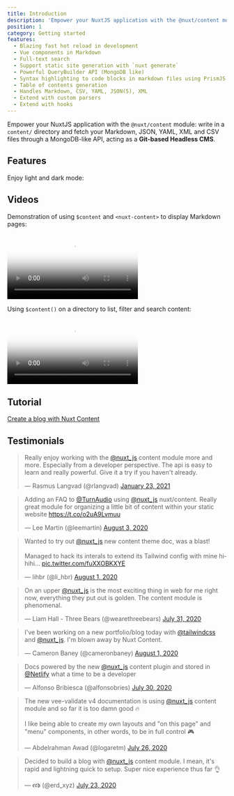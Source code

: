 ```yaml
---
title: Introduction
description: 'Empower your NuxtJS application with the @nuxt/content module: write in a content/ directory and fetch your Markdown, JSON, YAML and CSV files through a MongoDB-like API, acting as a Git-based Headless CMS.'
position: 1
category: Getting started
features:
  - Blazing fast hot reload in development
  - Vue components in Markdown
  - Full-text search
  - Support static site generation with `nuxt generate`
  - Powerful QueryBuilder API (MongoDB like)
  - Syntax highlighting to code blocks in markdown files using PrismJS.
  - Table of contents generation
  - Handles Markdown, CSV, YAML, JSON(5), XML
  - Extend with custom parsers
  - Extend with hooks
---
```


Empower your NuxtJS application with the `@nuxt/content` module: write in a `content/` directory and fetch your Markdown, JSON, YAML, XML and CSV files through a MongoDB-like API, acting as a **Git-based Headless CMS**.

## Features

<list :items="features"></list>

<p class="flex items-center">Enjoy light and dark mode:&nbsp;<app-color-switcher class="inline-flex ml-2"></app-color-switcher></p>

## Videos

Demonstration of using `$content` and `<nuxt-content>` to display Markdown pages:

<video poster="https://res.cloudinary.com/nuxt/video/upload/v1588091670/nuxt-content_wxnjje.jpg" loop playsinline controls>
  <source src="https://res.cloudinary.com/nuxt/video/upload/q_auto/v1588091670/nuxt-content_wxnjje.webm" type="video/webm" />
  <source src="https://res.cloudinary.com/nuxt/video/upload/q_auto/v1588091670/nuxt-content_wxnjje.mp4" type="video/mp4" />
  <source src="https://res.cloudinary.com/nuxt/video/upload/q_auto/v1588091670/nuxt-content_wxnjje.ogv" type="video/ogg" />
</video>

Using `$content()` on a directory to list, filter and search content:

<video poster="https://res.cloudinary.com/nuxt/video/upload/v1588095794/nuxt-content-movies_c0cq9p.jpg" loop playsinline controls>
  <source src="https://res.cloudinary.com/nuxt/video/upload/q_auto/v1588095794/nuxt-content-movies_c0cq9p.webm" type="video/webm" />
  <source src="https://res.cloudinary.com/nuxt/video/upload/q_auto/v1588095794/nuxt-content-movies_c0cq9p.mp4" type="video/mp4" />
  <source src="https://res.cloudinary.com/nuxt/video/upload/q_auto/v1588095794/nuxt-content-movies_c0cq9p.ogv" type="video/ogg" />
</video>

## Tutorial

[Create a blog with Nuxt Content](https://nuxtjs.org/blog/creating-blog-with-nuxt-content)

## Testimonials

<blockquote class="twitter-tweet"><p lang="en" dir="ltr">Really enjoy working with the <a href="https://twitter.com/nuxt_js?ref_src=twsrc%5Etfw">@nuxt_js</a> content module more and more. Especially from a developer perspective. The api is easy to learn and really powerful. Give it a try if you haven&#39;t already.</p>&mdash; Rasmus Langvad (@rlangvad) <a href="https://twitter.com/rlangvad/status/1352940444200669186?ref_src=twsrc%5Etfw">January 23, 2021</a></blockquote>

<blockquote class="twitter-tweet"><p lang="en" dir="ltr">Adding an FAQ to <a href="https://twitter.com/turnaudio?ref_src=twsrc%5Etfw">@TurnAudio</a> using <a href="https://twitter.com/nuxt_js?ref_src=twsrc%5Etfw">@nuxt_js</a> nuxt/content. Really great module for organizing a little bit of content within your static website <a href="https://t.co/o2uA9Lvmuu">https://t.co/o2uA9Lvmuu</a></p>&mdash; Lee Martin (@leemartin) <a href="https://twitter.com/leemartin/status/1290374428107341830?ref_src=twsrc%5Etfw">August 3, 2020</a></blockquote>

<blockquote class="twitter-tweet"><p lang="en" dir="ltr">Wanted to try out <a href="https://twitter.com/nuxt_js?ref_src=twsrc%5Etfw">@nuxt_js</a> new content theme doc, was a blast!<br><br>Managed to hack its interals to extend its Tailwind config with mine hihihi... <a href="https://t.co/fuXXOBKXYE">pic.twitter.com/fuXXOBKXYE</a></p>&mdash; lihbr (@li_hbr) <a href="https://twitter.com/li_hbr/status/1289536277897834497?ref_src=twsrc%5Etfw">August 1, 2020</a></blockquote>

<blockquote class="twitter-tweet"><p lang="en" dir="ltr">On an upper <a href="https://twitter.com/nuxt_js?ref_src=twsrc%5Etfw">@nuxt_js</a> is the most exciting thing in web for me right now, everything they put out is golden. The content module is phenomenal.</p>&mdash; Liam Hall - Three Bears (@wearethreebears) <a href="https://twitter.com/wearethreebears/status/1289345099214725120?ref_src=twsrc%5Etfw">July 31, 2020</a></blockquote>

<blockquote class="twitter-tweet"><p lang="en" dir="ltr">I&#39;ve been working on a new portfolio/blog today with <a href="https://twitter.com/tailwindcss?ref_src=twsrc%5Etfw">@tailwindcss</a> and <a href="https://twitter.com/nuxt_js?ref_src=twsrc%5Etfw">@nuxt_js</a>. I&#39;m blown away by Nuxt Content.</p>&mdash; Cameron Baney (@cameronbaney) <a href="https://twitter.com/cameronbaney/status/1289671455559413761?ref_src=twsrc%5Etfw">August 1, 2020</a></blockquote>

<blockquote class="twitter-tweet"><p lang="en" dir="ltr">Docs powered by the new <a href="https://twitter.com/nuxt_js?ref_src=twsrc%5Etfw">@nuxt_js</a> content plugin and stored in <a href="https://twitter.com/Netlify?ref_src=twsrc%5Etfw">@Netlify</a> what a time to be a developer</p>&mdash; Alfonso Bribiesca (@alfonsobries) <a href="https://twitter.com/alfonsobries/status/1288653236833062913?ref_src=twsrc%5Etfw">July 30, 2020</a></blockquote>

<blockquote class="twitter-tweet"><p lang="en" dir="ltr">The new vee-validate v4 documentation is using <a href="https://twitter.com/nuxt_js?ref_src=twsrc%5Etfw">@nuxt_js</a> content module and so far it is too damn good 🔥<br><br>I like being able to create my own layouts and &quot;on this page&quot; and &quot;menu&quot; components, in other words, to be in full control 🎮</p>&mdash; Abdelrahman Awad (@logaretm) <a href="https://twitter.com/logaretm/status/1287526576847048705?ref_src=twsrc%5Etfw">July 26, 2020</a></blockquote>

<blockquote class="twitter-tweet"><p lang="en" dir="ltr">Decided to build a blog with <a href="https://twitter.com/nuxt_js?ref_src=twsrc%5Etfw">@nuxt_js</a> content module. I mean, it&#39;s rapid and lightning quick to setup. Super nice experience thus far 👌</p>&mdash; 𝖊𝖗𝖉 (@erd_xyz) <a href="https://twitter.com/erd_xyz/status/1286395125447483394?ref_src=twsrc%5Etfw">July 23, 2020</a></blockquote>

<script async src="https://platform.twitter.com/widgets.js" charset="utf-8"></script>
